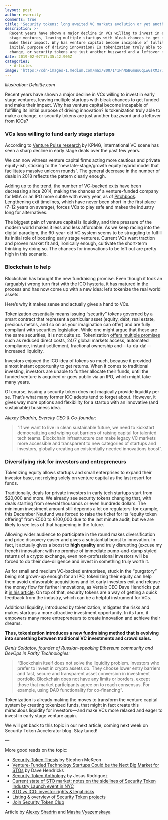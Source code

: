 ```yaml
---
layout: post
author: evercity
comments: true
title: 'Security tokens: long awaited VC markets evolution or yet another buzzword?'
description: >-
  Recent years have shown a major decline in VCs willing to invest in early
  stage ventures, leaving multiple startups with bleak chances to get funded and
  make their impact. Why has venture capital become incapable of fulfilling its
  initial purpose of driving innovation? Is tokenization truly able to make a
  change, or security tokens are just another buzzword and a leftover from ICOs?
date: 2019-02-07T17:35:42.905Z
categories:
  - Articles
image: 'https://cdn-images-1.medium.com/max/800/1*1FnNSBGmWu6q1wGsXMZ77g.png'
---
```

_Illustration: Deloitte.com_

Recent years have shown a major decline in VCs willing to invest in early stage ventures, leaving multiple startups with bleak chances to get funded and make their impact. Why has venture capital become incapable of fulfilling its initial purpose of driving innovation? Is tokenization truly able to make a change, or security tokens are just another buzzword and a leftover from ICOs?

### **VCs less willing to fund early stage startups**

According to [Venture Pulse research](https://assets.kpmg/content/dam/kpmg/xx/pdf/2019/01/kpmg-venture-pulse-q4-2018.pdf) by KPMG, international VC scene has seen a sharp decline in early stage deals over the past few years.

We can now witness venture capital firms acting more cautious and private equity-ish, sticking to the “new late-stage/growth equity hybrid model that facilitates massive unicorn rounds”. The general decrease in the number of deals in 2018 reflects the pattern clearly enough.

Adding up to the trend, the number of VC-backed exits have been decreasing since 2014, making the chances of a venture-funded company for M&amp;A or an IPO more subtle with every year, as of [Pitchbook](https://files.pitchbook.com/website/files/pdf/PitchBook_2018_VC_Outlook.pdf). Lengthening exit timelines, which have never been short in the first place (7–12 years on average), forces VCs to play safe and makes the industry long for alternatives.

The biggest pain of venture capital is liquidity, and time pressure of the modern world makes it less and less affordable. As we keep racing into the digital paradigm, the 60-year-old VC system seems to be struggling to fulfill its initial role of boosting early stage ventures. Current VCs want traction and proven market fit and, ironically enough, cultivate the short-term thinking by doing so. The chances for innovations to be left out are pretty high in this scenario.

### **Blockchain to help**

Blockchain has brought the new fundraising promise. Even though it took an (arguably) wrong turn first with the ICO hysteria, it has matured in the process and has now come up with a new idea: let’s tokenize the real world assets.

Here’s why it makes sense and actually gives a hand to VCs.

Tokenization essentially means issuing “security” tokens governed by a smart contract that represent a particular asset (equity, debt, real estate, precious metals, and so on as your imagination can offer) and are fully compliant with securities legislation. While one might argue that these are the same securities, it is not quite so. Tokenization [offers multiple promises](https://hackernoon.com/the-security-token-thesis-4c5904761063) such as reduced direct costs, 24/7 global markets access, automated compliance, instant settlement, fractional ownership and — ta-da-da! — increased liquidity.

Investors enjoyed the ICO idea of tokens so much, because it provided almost instant opportunity to get returns. When it comes to traditional investing, investors are unable to further allocate their funds, until the funded venture is acquired or goes public via an IPO, which might take many years.

Of course, issuing a security token does not magically provide liquidity per se. That’s what many former ICO adepts tend to forget about. However, it gives way more options and flexibility for a startup with an innovative (and sustainable) business idea.

_Alexey Shadrin, Evercity CEO &amp; Co-founder:_

> “If we want to live in clean sustainable future, we need to kickstart democratizing and wiping out barriers of raising capital for talented tech teams. Blockchain infrastructure can make legacy VC markets more accessible and transparent to new categories of startups and investors, globally creating an existentially needed innovations boost”.

### **Diversifying risk for investors and entrepreneurs**

Tokenizing equity allows startups and small enterprises to expand their investor base, not relying solely on venture capital as the last resort for funds.

Traditionally, deals for private investors in early tech startups start from $20,000 and more. We already see security tokens changing that, with deals starting from several thousands or even hundreds dollars. The minimum investment amount still depends a lot on regulators: for example, this December Neufund was forced to raise the ticket for its “equity token offering” from €500 to €100,000 due to the last minute audit, but we are likely to see less of that happening in the future.

Allowing wider audience to participate in the round makes diversification and price discovery easier and gives a substantial boost to innovation. In fact, it actually gives a boost to **high quality** and truly disrupting (excuse my french) innovation: with no promise of immediate pump-and-dump styled returns of a crypto exchange, even non-professional investors will be forced to do their due-diligence and invest in something truly worth it.

As for small and medium VC-backed entreprises, stuck in the “purgatory” being not grown-up enough for an IPO, tokenizing their equity can help them avoid unfavorable acquisitions and let early investors exit and release the money flow for further innovations, as Vertalo CEO Dave Hendricks put it [in his article](https://medium.com/datadriveninvestor/venture-funded-technology-startups-could-be-the-next-big-market-for-stos-73ac3ec842a5). On top of that, security tokens are a way of getting a quick feedback from the industry, which can be a helpful instrument for VCs.

Additional liquidity, introduced by tokenization, mitigates the risks and makes startups a more attractive investment opportunity. In its turn, it empowers many more entrepreneurs to create innovation and achieve their dreams.

**Thus, tokenization introduces a new fundraising method that is evolving into something between traditional VC investments and crowd sales.**

_Denis Soldatov, founder of Russian-speaking Ethereum community and DevOps in Parity Technologies:_

> “Blockchain itself does not solve the liquidity problem. Investors who prefer to invest in crypto assets do. They choose lower entry barriers and fast, secure and transparent asset conversion in investment portfolio. Blockchain does not have any limits or borders, except those that market participants agree on to reach consensus. For example, using DAO functionality for co-financing”.

Tokenization is already making the moves to transform the venture capital system by creating tokenized funds, that might in fact create this miraculous liquidity for investors — and make VCs more relaxed and eager to invest in early stage venture again.

We will get back to this topic in our next article, coming next week on Security Token Accelerator blog. Stay tuned!

—

More good reads on the topic:

* [Security Token Thesis](https://hackernoon.com/the-security-token-thesis-4c5904761063) by Stephen McKeon
* [Venture-Funded Technology Startups Could be the Next Big Market for STOs](https://medium.com/datadriveninvestor/venture-funded-technology-startups-could-be-the-next-big-market-for-stos-73ac3ec842a5) by Dave Hendricks
* [Security Token Anthology](https://medium.com/@jrodthoughts/the-security-token-anthology-december-2018-edition-1b603932aab0) by Jesus Rodriguez
* [Current state of STO market: notes on the sidelines of Security Token Industry Launch event in NYC](https://medium.com/evercity-blog/current-state-of-sto-market-notes-on-the-sidelines-of-security-token-industry-launch-event-in-nyc-51b85cb77626)
* [STO vs ICO: investor rights &amp; legal risks](https://medium.com/evercity-blog/sto-vs-ico-investor-rights-legal-risks-418c01bde767?source=collection_home---5------23---------------------)
* [Listing &amp; overview of Security Token projects](https://docs.google.com/spreadsheets/d/1wra1BaJ4JLtKUY-RCmaEHHYR2lagUKk5Bou77gvaIlw/edit#gid=634347005)
* [Join Security Token Club](https://t.me/stoaccelerator)

Article by [Alexey Shadrin](https://www.linkedin.com/in/alexeyshadrin/) and [Masha Vyazemskaya](https://www.linkedin.com/in/mariavyazemskaya/)
